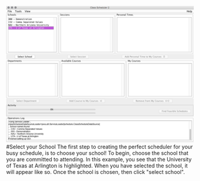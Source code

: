 ![Selecting School](assets/2.png)
#Select your School
The first step to creating the perfect scheduler for your busy schedule, is to choose your school! To begin, choose the school that you are committed to attending. In this example, you see that the University of Texas at Arlington is highlighted. When you have selected the school, it will appear like so. Once the school is chosen, then click "select school".
